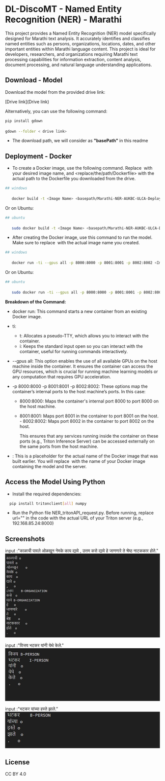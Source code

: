 # DL-DiscoMT - Named Entity Recognition (NER) - Marathi

 This project provides a Named Entity Recognition (NER) model specifically designed for Marathi text analysis. It accurately identifies and classifies named entities such as persons, organizations, locations, dates, and other important entities within Marathi language content. This project is ideal for developers, researchers, and organizations requiring Marathi text processing capabilities for information extraction, content analysis, document processing, and natural language understanding applications.
   
## Download - Model

Download the model from the provided drive link: 

   [Drive link](Drive link)

Alternatively, you can use the following command:

```bash
pip install gdown

gdown --folder < drive link>

```
* The download path, we will consider as **"basePath"** in this readme

## Deployment - Docker  

* To create a Docker image, use the following command. Replace <Image Name> with your desired image name, and <replace/the/path/Dockerfile> with the actual path to the Dockerfile you downloaded from the drive.


```bash
## windows

   docker build -t <Image Name> <basepath/Marathi-NER-AUKBC-ULCA-Deploy/>
```
Or on Ubuntu:
```bash
## ubuntu

   sudo docker build -t <Image Name> <basepath/Marathi-NER-AUKBC-ULCA-Deploy/>
```

* After creating the Docker image, use this command to run the model. Make sure to replace <Image Name> with the actual image name you created.

```bash
## windows

   docker run -ti --gpus all -p 8000:8000 -p 8001:8001 -p 8002:8002 <Image Name>
```
Or on Ubuntu:
```bash
## ubuntu

   sudo docker run -ti --gpus all -p 8000:8000 -p 8001:8001 -p 8002:8002 <Image Name>
```
**Breakdown of the Command:**

- docker run: This command starts a new container from an existing Docker image.

- ti:

  - t: Allocates a pseudo-TTY, which allows you to interact with the container.
  - i: Keeps the standard input open so you can interact with the container, useful for running commands interactively.
- --gpus all: This option enables the use of all available GPUs on the host machine inside the container. It ensures the container can access the GPU resources, which is crucial for running machine learning models or any computation that requires GPU acceleration.

- -p 8000:8000 -p 8001:8001 -p 8002:8002: These options map the container’s internal ports to the host machine’s ports. In this case:

  - 8000:8000: Maps the container's internal port 8000 to port 8000 on the host machine.
  - 8001:8001: Maps port 8001 in the container to port 8001 on the host.  - 8002:8002: Maps port 8002 in the container to port 8002 on the host.

    This ensures that any services running inside the container on these ports (e.g., Triton Inference Server) can be accessed externally on the same ports from the host machine.

- <Image Name>: This is a placeholder for the actual name of the Docker image that was built earlier. You will replace <Image Name> with the name of your Docker image containing the model and the server.



## Access the Model Using Python 

* Install the required dependencies:

```bash
  pip install tritonclient[all] numpy
```

* Run the Python file NER_tritonAPI_request.py. Before running, replace url="<url of triton server>" in the code with the actual URL of your Triton server (e.g., 192.168.85.24:8000)




## Screenshots
input :"काळाची पावले ओळखून नेमके काय द्यावे , उत्तम कसे द्यावे हे जाणणारे ते श्रेष्ठ नाटककार होते."
![App Screenshot](https://github.com/aashiqlove/code/blob/main/NER/picture/marpicture-1.jpg?raw=true)


input :"विजय भटकर यांनी येथे केले."
![App Screenshot ](https://github.com/aashiqlove/code/blob/main/NER/picture/marpicture-2.jpg?raw=true)


input :"भटकर यांच्या हस्ते झाले."
![App Screenshot](https://github.com/aashiqlove/code/blob/main/NER/picture/marpicture-3.jpg?raw=true)



## License
CC BY 4.0 
